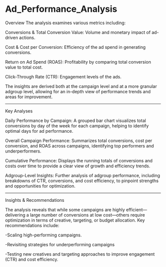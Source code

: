 # Ad_Performance_Analysis


Overview
The analysis examines various metrics including:

Conversions & Total Conversion Value: Volume and monetary impact of ad-driven actions.

Cost & Cost per Conversion: Efficiency of the ad spend in generating conversions.

Return on Ad Spend (ROAS): Profitability by comparing total conversion value to total cost.

Click-Through Rate (CTR): Engagement levels of the ads.

The insights are derived both at the campaign level and at a more granular adgroup level, allowing for an in-depth view of performance trends and areas for improvement.
___________________________________________________________________________________________________
Key Analyses

Daily Performance by Campaign:
A grouped bar chart visualizes total conversions by day of the week for each campaign, helping to identify optimal days for ad performance.

Overall Campaign Performance:
Summarizes total conversions, cost per conversion, and ROAS across campaigns, identifying top performers and underperformers.

Cumulative Performance:
Displays the running totals of conversions and costs over time to provide a clear view of growth and efficiency trends.

Adgroup-Level Insights:
Further analysis of adgroup performance, including breakdowns of CTR, conversions, and cost efficiency, to pinpoint strengths and opportunities for optimization.
____________________________________________________________________________________________________
Insights & Recommendations

The analysis reveals that while some campaigns are highly efficient—delivering a large number of conversions at low cost—others require optimization in terms of creative, targeting, or budget allocation. Key recommendations include:

-Scaling high-performing campaigns.

-Revisiting strategies for underperforming campaigns

-Testing new creatives and targeting approaches to improve engagement (CTR) and cost efficiency.
